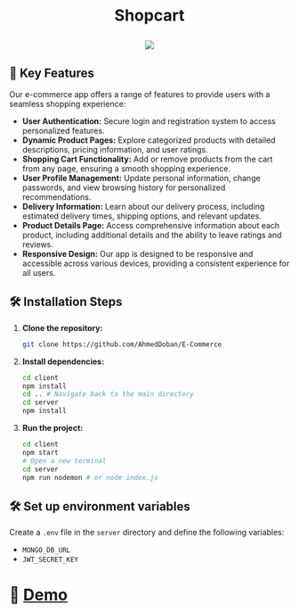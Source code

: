 # <p align="center" id="title">Shopcart</p>

<p align="center"><img src="https://github.com/AhmedDoban/E-Commerce/assets/73547094/eb25985d-a7e5-4c73-95cb-f69433d0a6f1"></p>

## 🧐 Key Features

Our e-commerce app offers a range of features to provide users with a seamless shopping experience:

- **User Authentication:** Secure login and registration system to access personalized features.
- **Dynamic Product Pages:** Explore categorized products with detailed descriptions, pricing information, and user ratings.
- **Shopping Cart Functionality:** Add or remove products from the cart from any page, ensuring a smooth shopping experience.
- **User Profile Management:** Update personal information, change passwords, and view browsing history for personalized recommendations.
- **Delivery Information:** Learn about our delivery process, including estimated delivery times, shipping options, and relevant updates.
- **Product Details Page:** Access comprehensive information about each product, including additional details and the ability to leave ratings and reviews.
- **Responsive Design:** Our app is designed to be responsive and accessible across various devices, providing a consistent experience for all users.

## 🛠️ Installation Steps

1. **Clone the repository:**

   ```bash
   git clone https://github.com/AhmedDoban/E-Commerce
   ```

2. **Install dependencies:**

   ```bash
   cd client
   npm install
   cd .. # Navigate back to the main directory
   cd server
   npm install
   ```

3. **Run the project:**
   ```bash
   cd client
   npm start
   # Open a new terminal
   cd server
   npm run nodemon # or node index.js
   ```

## 🛠️ Set up environment variables

Create a `.env` file in the `server` directory and define the following variables:

- `MONGO_DB_URL`
- `JWT_SECRET_KEY`

# 🚀 [Demo](https://e-commerce-git-main-ahmeddoban.vercel.app/)
